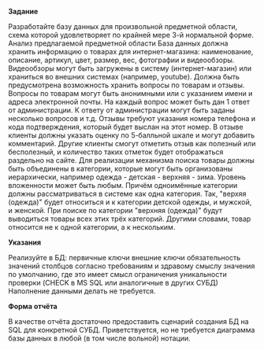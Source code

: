 **Задание**

Разработайте базу данных для произвольной предметной области, схема которой удовлетворяет по крайней мере 3-й нормальной форме.
Анализ предлагаемой предметной области
База данных должна хранить информацию о товарах для интернет-магазина: наименование, описание, артикул, цвет, размер, вес,
фотографии и видеообзоры. Видеообзоры могут быть загружены в систему (интернет-магазин) или храниться во внешних системах
(например, youtube). Должна быть предусмотрена возможность хранить вопросы по товарам и отзывы.
Вопросы по товарам могут быть анонимными или с указанием имени и адреса электронной почты. На каждый вопрос может быть дан 1
ответ от администрации. К ответу от администрации могут быть заданы несколько вопросов и т.д.
Отзывы требуют указания номера телефона и кода подтверждения, который будет выслан на этот номер. В отзыве клиенты должны указать
оценку по 5-балльной шкале и могут добавить комментарий. Другие клиенты смогут отметить отзыв как полезный или бесполезный, и
количество таких отметок будет отображаться раздельно на сайте.
Для реализации механизма поиска товары должны быть объединены в категории, которые могут быть организованы иерархически,
например одежда - детская - верхняя - зима. Уровень вложенности может быть любым. Причём одноимённые категории должны
рассматриваться в системе как одна категория. Так, "верхяя (одежда)" будет относиться и к категории детской одежды, и мужской, и
женской. При поиске по категории "верхняя (одежда)" будут выводиться товары всех этих трёх категорий. Другими словами, товар
относится не к одной категории, а к нескольким.

**Указания**

Реализуйте в БД:
первичные ключи
внешние ключи
обязательность значений столбцов согласно требованиям и здравому смыслу
значения по умолчанию, где это имеет смысл
ограничения уникальности
проверки (CHECK в MS SQL или аналогичные в других СУБД)
Наполнение данными делать не требуется.

**Форма отчёта**

В качестве отчёта достаточно предоставить сценарий создания БД на SQL для конкретной СУБД. Приветствуется, но не требуется диаграмма
базы данных в любой (в том числе вольной) нотации.
